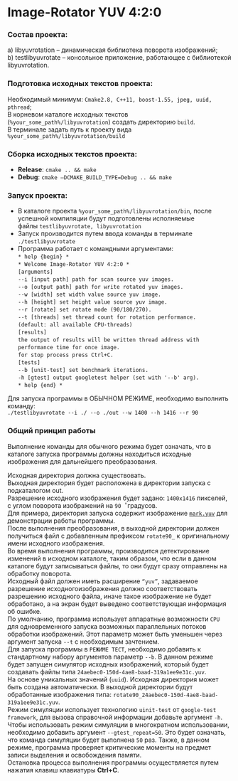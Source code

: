 # Image-Rotator YUV 4:2:0

### Состав проекта:
a) libyuvrotation – динамическая библиотека поворота изображений;  
b) testlibyuvrotate – консольное приложение, работающее с библиотекой libyuvrotation.

### Подготовка исходных текстов проекта:  
Необходимый минимум: `Cmake2.8, C++11, boost-1.55, jpeg, uuid, pthread`;  
В корневом каталоге исходных текстов (`%your_some_path%/libyuvrotation`) создать директорию `build`.  
В терминале задать путь к проекту вида `%your_some_path%/libyuvrotation/build`  
  
### Сборка исходных текстов проекта:  
* **Release**: `cmake .. && make`  
* **Debug**: `cmake –DCMAKE_BUILD_TYPE=Debug .. && make`  
  
### Запуск проекта:  
* В каталоге проекта `%your_some_path%/libyuvrotation/bin`, после успешной компиляции будут подготовлены исполняемые файлы `testlibyuvrotate, libyuvrotation`  
* Запуск производится путем ввода команды в терминале `./testlibyuvrotate`  
* Программа работает с командными аргументами:  
`* help {begin} *`  
`* Welcome Image-Rotator YUV 4:2:0 *`  
`[arguments]`  
`--i [input path] path for scan source yuv images.`  
`--o [output path] path for write rotated yuv images.`  
`--w [width] set width value source yuv image.`  
`--h [height] set height value source yuv image.`  
`--r [rotate] set rotate mode (90/180/270).`  
`--t [threads] set thread count for rotation performance.`  
`(default: all available CPU-threads)`  
`[results]`  
`the output of results will be written thread address with`  
`performance time for once image.`  
`for stop process press Ctrl+C.`  
`[tests]`  
`--b [unit-test] set benchmark iterations.`  
`-h [gtest] output googletest helper (set with '--b' arg).`  
`* help {end} *`  
  
Для запуска программы в ОБЫЧНОМ РЕЖИМЕ, необходимо выполнить команду:  
`./testlibyuvrotate --i ./ --o ./out --w 1400 --h 1416 --r 90`  
  
### Общий принцип работы
  Выполнение команды для обычного режима будет означать, что в каталоге запуска программы должны находиться исходные изображения для дальнейшего преобразования.  
  
  Исходная директория должна существовать.  
  Выходная директория будет расположена в директории запуска с подкаталогом out.  
  Разрешение исходного изображения будет задано: `1400х1416` пикселей, с углом поворота изображений на `90 ̊ `градусов.  
  Для примера, директория запуска содержит изображение [`mark.yuv`](https://drive.google.com/open?id=1Lnr_UXd3EesNUslGq_b-BE235JsM9bV6) для демонстрации работы программы.  
  После выполнения преобразования, в выходной директории должен получиться файл с добавленным префиксом `rotate90_` к оригинальному имени исходного изображения.  
  Во время выполнения программы, производится детектирование изменений в исходном каталоге, таким образом, что если в данном каталоге будут записываться файлы, то они будут сразу отправлены на обработку поворота.  
  Исходный файл должен иметь расширение `“yuv”`, задаваемое разрешение исходногоизображения должно соответствовать разрешению исходного файла, иначе такое изображение не будет обработано, а на экран будет выведено соответствующая информация об ошибке.  
  По умолчанию, программа использует аппаратные возможности `CPU` для одновременного запуска возможных параллельных потоков обработки изображений. Этот параметр может быть уменьшен через аргумент запуска `--t` с необходимым зачтением.  
  Для запуска программы в `РЕЖИМЕ ТЕСТ`, необходимо добавить к стандартному набору аргументов параметр `--b`. В данном режиме будет запущен симулятор исходных изображений, который будет создавать файлы типа `24aebec0-150d-4ae8-baad-319a1ee9e31c.yuv`.  
  На основе уникальных значений (`uuid`). Исходная директория может быть создана автоматически. В выходной директории будут обработанные изображения типа: `rotate90_24aebec0-150d-4ae8-baad-319a1ee9e31c.yuv`.  
  Режим симуляции использует технологию `uinit-test` от `google-test framework`, для вызова справочной информации добавьте аргумент `-h`.
  Чтобы использовать режим симуляции в многократном использовании, необходимо добавить аргумент `--gtest_repeat=50`. Это будет означать, что команда симуляции будет выполнена `50` раз. Также, в данном режиме, программа проверяет критические моменты на предмет записи выделения и освобождения памяти.  
  Остановка процесса выполнения программы осуществляется путем нажатия клавиш клавиатуры **Ctrl+C**.  

